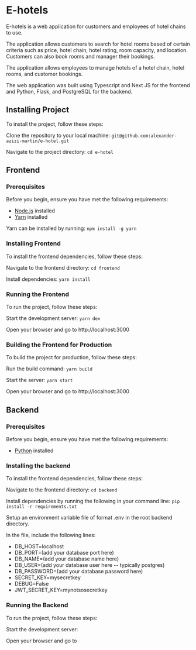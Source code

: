 # E-hotels

E-hotels is a web application for customers and employees of hotel chains to use.

The application allows customers to search for hotel rooms based of certain criteria such as price, hotel chain, hotel rating, room capacity, and location. Customers can also book rooms and manager their bookings.

The application allows employees to manage hotels of a hotel chain, hotel rooms, and customer bookings.

The web application was built using Typescript and Next JS for the frontend and Python, Flask, and PostgreSQL for the backend.

## Installing Project

To install the project, follow these steps:

Clone the repository to your local machine: `git@github.com:alexander-azizi-martin/e-hotel.git`

Navigate to the project directory: `cd e-hotel`

## Frontend

### Prerequisites

Before you begin, ensure you have met the following requirements:

- [Node.js](https://nodejs.org/en) installed
- [Yarn](https://yarnpkg.com/) installed

Yarn can be installed by running: `npm install -g yarn`

### Installing Frontend

To install the frontend dependencies, follow these steps:

Navigate to the frontend directory: `cd frontend`

Install dependencies: `yarn install`

### Running the Frontend

To run the project, follow these steps:

Start the development server: `yarn dev`

Open your browser and go to http://localhost:3000

### Building the Frontend for Production

To build the project for production, follow these steps:

Run the build command: `yarn build`

Start the server: `yarn start`

Open your browser and go to http://localhost:3000

## Backend

### Prerequisites

Before you begin, ensure you have met the following requirements:

- [Python](https://www.python.org/doc/) installed

### Installing the backend

To install the frontend dependencies, follow these steps:

Navigate to the frontend directory: `cd backend`

Install dependencies by running the following in your command line: `pip install -r requirements.txt`

Setup an environment variable file of format .env in the root backend directory.

In the file, include the following lines: 

- DB_HOST=localhost
- DB_PORT=(add your database port here)
- DB_NAME=(add your database name here)
- DB_USER=(add your database user here -- typically postgres)
- DB_PASSWORD=(add your database password here)
- SECRET_KEY=mysecretkey
- DEBUG=False
- JWT_SECRET_KEY=mynotsosecretkey

### Running the Backend

To run the project, follow these steps:

Start the development server: 

Open your browser and go to 